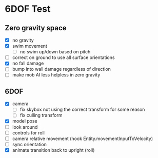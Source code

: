# 6DOF Test

## Zero gravity space
-[x] no gravity
-[x] swim movement
  -[ ] no swim up/down based on pitch
-[ ] correct on ground to use all surface orientations
-[x] no fall damage
-[ ] bump into wall damage regardless of direction
-[ ] make mob AI less helpless in zero gravity

## 6DOF
-[x] camera
  -[ ] fix skybox not using the correct transform for some reason
  -[ ] fix culling transform
-[x] model pose
-[ ] look around
-[ ] controls for roll
-[ ] camera relative movement (hook Entity.movementInputToVelocity)
-[ ] sync orientation
-[x] animate transition back to upright (roll)
